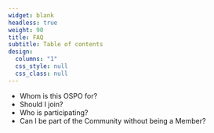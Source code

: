 ```yaml
---
widget: blank
headless: true
weight: 90
title: FAQ
subtitle: Table of contents
design:
  columns: "1"
  css_style: null
  css_class: null
---
```


- Whom is this OSPO for?
- Should I join?
- Who is participating?
- Can I be part of the Community without being a Member?